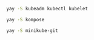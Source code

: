 ```bash
yay -S kubeadm kubectl kubelet
```

```bash
yay -S kompose
```

```bash
yay -S minikube-git
```

